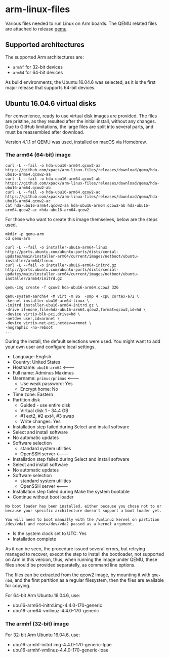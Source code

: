 # arm-linux-files

Various files needed to run Linux on Arm boards. The QEMU related files 
are attached to release [qemu](https://github.com/xpack/arm-linux-files/releases/tag/qemu).

## Supported architectures

The supported Arm architectures are:

- `armhf` for 32-bit devices
- `arm64` for 64-bit devices

As build environments, the Ubuntu 16.04.6 was selected, as it is the first
major release that supports 64-bit devices.

## Ubuntu 16.04.6 virtual disks

For convenience, ready to use virtual disk images are provided. The files
are pristine, as they resulted after the initial install, without any
changes. 
Due to GitHub limitations, the large files are split into several parts,
and must be reassembled after download.

Version 4.1.1 of QEMU was used, installed on macOS via Homebrew.

### The arm64 (64-bit) image

```console
curl -L --fail -o hda-ubu16-arm64.qcow2-aa https://github.com/xpack/arm-linux-files/releases/download/qemu/hda-ubu16-arm64.qcow2-aa
curl -L --fail -o hda-ubu16-arm64.qcow2-ab https://github.com/xpack/arm-linux-files/releases/download/qemu/hda-ubu16-arm64.qcow2-ab
curl -L --fail -o hda-ubu16-arm64.qcow2-ac https://github.com/xpack/arm-linux-files/releases/download/qemu/hda-ubu16-arm64.qcow2-ac
cat hda-ubu16-arm64.qcow2-aa hda-ubu16-arm64.qcow2-ab hda-ubu16-arm64.qcow2-ac >hda-ubu16-arm64.qcow2
```

For those who want to create this image themselves, below are the
steps used.

```console
mkdir -p qemu-arm
cd qemu-arm

curl -L --fail -o installer-ubu16-arm64-linux http://ports.ubuntu.com/ubuntu-ports/dists/xenial-updates/main/installer-arm64/current/images/netboot/ubuntu-installer/arm64/linux
curl -L --fail -o installer-ubu16-arm64-initrd.gz http://ports.ubuntu.com/ubuntu-ports/dists/xenial-updates/main/installer-arm64/current/images/netboot/ubuntu-installer/arm64/initrd.gz

qemu-img create -f qcow2 hda-ubu16-arm64.qcow2 32G

qemu-system-aarch64 -M virt -m 8G  -smp 4 -cpu cortex-a72 \
-kernel installer-ubu16-arm64-linux \
-initrd installer-ubu16-arm64-initrd.gz \
-drive if=none,file=hda-ubu16-arm64.qcow2,format=qcow2,id=hd \
-device virtio-blk-pci,drive=hd \
-netdev user,id=armnet \
-device virtio-net-pci,netdev=armnet \
-nographic -no-reboot
...
```

During the install, the default selections were used. You might want
to add your own user and configure local settings.

- Language: English
- Country: United States
- Hostname: `ubu16-arm64` <---
- Full name: Adminus Maximus
- Username: `primus/primus` <---
	- Use weak password: Yes
	- Encrypt home: No
- Time zone: Eastern
- Partition disk
	- Guided - use entire disk
	- Virtual disk 1 - 34.4 GB
	- #1 ext2, #2 ext4, #3 swap
	- Write changes: Yes
- Installation step failed during Select and install software
- Select and install software
- No automatic updates
- Software selection
	- standard system utilities
	- OpenSSH server <---
- Installation step failed during Select and install software
- Select and install software
- No automatic updates
- Software selection
	- standard system utilities
	- OpenSSH server <---
- Installation step failed  during Make the system bootable
- Continue without boot loader

```
No boot loader has been installed, either because you chose not to or 
because your specific architecture doesn't support a boot loader yet. 
                                                                      
You will need to boot manually with the /vmlinuz kernel on partition  
/dev/vda1 and root=/dev/vda2 passed as a kernel argument.             
```

- Is the system clock set to UTC: Yes
- Installation complete

As it can be seen, the procedure issued several errors, but retrying
managed to recover, execpt the step to install the bootloader, not
supported on Arm in this version, thus, when running the image under
QEMU, these files should be provided separatelly, as command line
options.

The files can be extracted from the qcow2 image, by mounting it with 
`qmu-nbd`, and the first partition as a regular filesystem, then the 
files are available for copying.


For 64-bit Arm Ubuntu 16.04.6, use:

- ubu16-arm64-initrd.img-4.4.0-170-generic
- ubu16-arm64-vmlinuz-4.4.0-170-generic

### The armhf (32-bit) image

For 32-bit Arm Ubuntu 16.04.6, use:

- ubu16-armhf-initrd.img-4.4.0-170-generic-lpae
- ubu16-armhf-vmlinuz-4.4.0-170-generic-lpae




